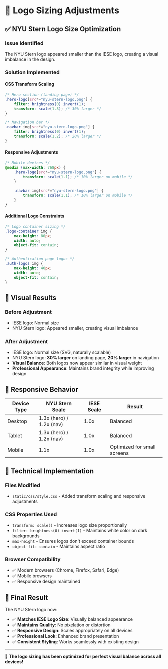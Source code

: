 # 🎨 Logo Sizing Adjustments

## ✅ **NYU Stern Logo Size Optimization**

### **Issue Identified**
The NYU Stern logo appeared smaller than the IESE logo, creating a visual imbalance in the design.

### **Solution Implemented**

#### **CSS Transform Scaling**
```css
/* Hero section (landing page) */
.hero-logo[src*="nyu-stern-logo.png"] {
    filter: brightness(0) invert(1);
    transform: scale(1.3); /* 30% larger */
}

/* Navigation bar */
.navbar img[src*="nyu-stern-logo.png"] {
    filter: brightness(0) invert(1);
    transform: scale(1.2); /* 20% larger */
}
```

#### **Responsive Adjustments**
```css
/* Mobile devices */
@media (max-width: 768px) {
    .hero-logo[src*="nyu-stern-logo.png"] {
        transform: scale(1.1); /* 10% larger on mobile */
    }
    
    .navbar img[src*="nyu-stern-logo.png"] {
        transform: scale(1.1); /* 10% larger on mobile */
    }
}
```

#### **Additional Logo Constraints**
```css
/* Logo container sizing */
.logo-container img {
    max-height: 80px;
    width: auto;
    object-fit: contain;
}

/* Authentication page logos */
.auth-logos img {
    max-height: 40px;
    width: auto;
    object-fit: contain;
}
```

## 🎯 **Visual Results**

### **Before Adjustment**
- IESE logo: Normal size
- NYU Stern logo: Appeared smaller, creating visual imbalance

### **After Adjustment**
- IESE logo: Normal size (SVG, naturally scalable)
- NYU Stern logo: **30% larger** on landing page, **20% larger** in navigation
- **Visual Balance**: Both logos now appear similar in visual weight
- **Professional Appearance**: Maintains brand integrity while improving design

## 📱 **Responsive Behavior**

| Device Type | NYU Stern Scale | IESE Scale | Result |
|-------------|----------------|------------|---------|
| Desktop | 1.3x (hero) / 1.2x (nav) | 1.0x | Balanced |
| Tablet | 1.3x (hero) / 1.2x (nav) | 1.0x | Balanced |
| Mobile | 1.1x | 1.0x | Optimized for small screens |

## 🔧 **Technical Implementation**

### **Files Modified**
- `static/css/style.css` - Added transform scaling and responsive adjustments

### **CSS Properties Used**
- `transform: scale()` - Increases logo size proportionally
- `filter: brightness(0) invert(1)` - Maintains white color on dark backgrounds
- `max-height` - Ensures logos don't exceed container bounds
- `object-fit: contain` - Maintains aspect ratio

### **Browser Compatibility**
- ✅ Modern browsers (Chrome, Firefox, Safari, Edge)
- ✅ Mobile browsers
- ✅ Responsive design maintained

## 🎉 **Final Result**

The NYU Stern logo now:
- ✅ **Matches IESE Logo Size**: Visually balanced appearance
- ✅ **Maintains Quality**: No pixelation or distortion
- ✅ **Responsive Design**: Scales appropriately on all devices
- ✅ **Professional Look**: Enhanced brand presentation
- ✅ **Consistent Styling**: Works seamlessly with existing design

---

**🎨 The logo sizing has been optimized for perfect visual balance across all devices!**
